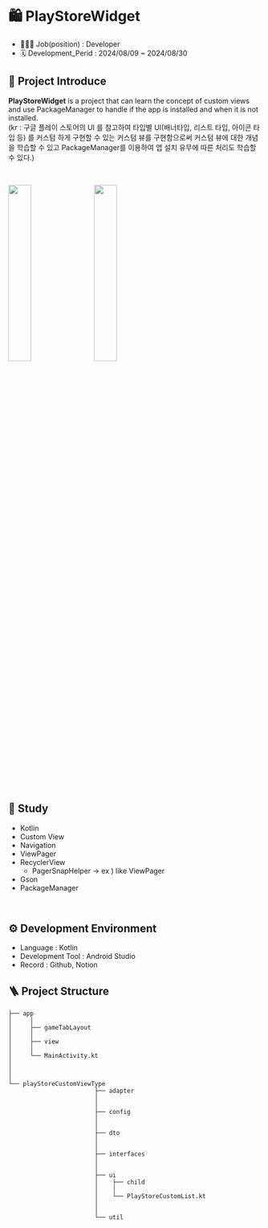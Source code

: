 # 🛍️ PlayStoreWidget

- 👨🏻‍💻 Job(position) : Developer
- 🗓️ Development_Perid : 2024/08/09 ~ 2024/08/30

## 🧐 Project Introduce

**PlayStoreWidget** is a project that can learn the concept of custom views and use PackageManager to handle if the app is installed and when it is not installed.
<br>
(kr : 구글 플레이 스토어의 UI 를 참고하여 타입별 UI(배너타입, 리스트 타입, 아이콘 타입 등) 를 커스텀 하게 구현할 수 있는 커스텀 뷰를 구현함으로써 커스텀 뷰에 대한 개념을 학습할 수 있고 PackageManager를 이용하여 앱 설치 유무에 따른 처리도 학습할 수 있다.)

<br>

<p>
<img src="https://github.com/user-attachments/assets/462451df-7d94-4e1c-af31-e8db5bb8feb1" width="30%">
&nbsp;&nbsp;&nbsp;
<img src="https://github.com/user-attachments/assets/bf4eca2a-7930-43ed-b2c8-c2539da8abb2" width="30%">
</p>

<br>

## 📖 Study

- Kotlin
- Custom View
- Navigation
- ViewPager
- RecyclerView
  - PagerSnapHelper -> ex ) like ViewPager
- Gson
- PackageManager

<br>

## ⚙️ Development Environment

- Language : Kotlin
- Development Tool : Android Studio
- Record : Github, Notion

## 🪜 Project Structure

```
├── app
│     │
│     ├── gameTabLayout
│     │
│     ├── view
│     │
│     └── MainActivity.kt
│
│
│
└── playStoreCustomViewType
                        ├── adapter
                        │
                        │
                        ├── config
                        │
                        │
                        ├── dto
                        │
                        │
                        ├── interfaces
                        │
                        │
                        ├── ui
                        │    ├── child
                        │    │
                        │    └── PlayStoreCustomList.kt
                        │
                        │
                        └── util


```
